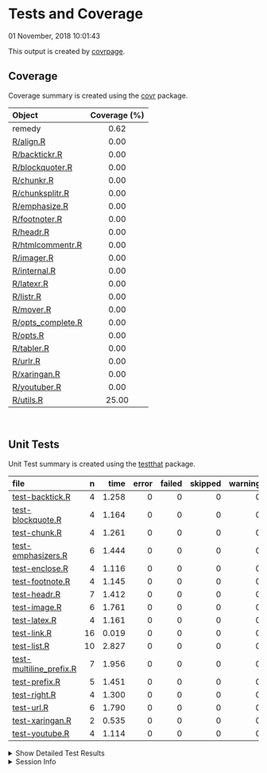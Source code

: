 Tests and Coverage
================
01 November, 2018 10:01:43

This output is created by
[covrpage](https://github.com/yonicd/covrpage).

## Coverage

Coverage summary is created using the
[covr](https://github.com/r-lib/covr) package.

| Object                                     | Coverage (%) |
| :----------------------------------------- | :----------: |
| remedy                                     |     0.62     |
| [R/align.R](../R/align.R)                  |     0.00     |
| [R/backtickr.R](../R/backtickr.R)          |     0.00     |
| [R/blockquoter.R](../R/blockquoter.R)      |     0.00     |
| [R/chunkr.R](../R/chunkr.R)                |     0.00     |
| [R/chunksplitr.R](../R/chunksplitr.R)      |     0.00     |
| [R/emphasize.R](../R/emphasize.R)          |     0.00     |
| [R/footnoter.R](../R/footnoter.R)          |     0.00     |
| [R/headr.R](../R/headr.R)                  |     0.00     |
| [R/htmlcommentr.R](../R/htmlcommentr.R)    |     0.00     |
| [R/imager.R](../R/imager.R)                |     0.00     |
| [R/internal.R](../R/internal.R)            |     0.00     |
| [R/latexr.R](../R/latexr.R)                |     0.00     |
| [R/listr.R](../R/listr.R)                  |     0.00     |
| [R/mover.R](../R/mover.R)                  |     0.00     |
| [R/opts\_complete.R](../R/opts_complete.R) |     0.00     |
| [R/opts.R](../R/opts.R)                    |     0.00     |
| [R/tabler.R](../R/tabler.R)                |     0.00     |
| [R/urlr.R](../R/urlr.R)                    |     0.00     |
| [R/xaringan.R](../R/xaringan.R)            |     0.00     |
| [R/youtuber.R](../R/youtuber.R)            |     0.00     |
| [R/utils.R](../R/utils.R)                  |    25.00     |

<br>

## Unit Tests

Unit Test summary is created using the
[testthat](https://github.com/r-lib/testthat)
package.

| file                                                         |  n |  time | error | failed | skipped | warning |
| :----------------------------------------------------------- | -: | ----: | ----: | -----: | ------: | ------: |
| [test-backtick.R](testthat/test-backtick.R)                  |  4 | 1.258 |     0 |      0 |       0 |       0 |
| [test-blockquote.R](testthat/test-blockquote.R)              |  4 | 1.164 |     0 |      0 |       0 |       0 |
| [test-chunk.R](testthat/test-chunk.R)                        |  4 | 1.261 |     0 |      0 |       0 |       0 |
| [test-emphasizers.R](testthat/test-emphasizers.R)            |  6 | 1.444 |     0 |      0 |       0 |       0 |
| [test-enclose.R](testthat/test-enclose.R)                    |  4 | 1.116 |     0 |      0 |       0 |       0 |
| [test-footnote.R](testthat/test-footnote.R)                  |  4 | 1.145 |     0 |      0 |       0 |       0 |
| [test-headr.R](testthat/test-headr.R)                        |  7 | 1.412 |     0 |      0 |       0 |       0 |
| [test-image.R](testthat/test-image.R)                        |  6 | 1.761 |     0 |      0 |       0 |       0 |
| [test-latex.R](testthat/test-latex.R)                        |  4 | 1.161 |     0 |      0 |       0 |       0 |
| [test-link.R](testthat/test-link.R)                          | 16 | 0.019 |     0 |      0 |       0 |       0 |
| [test-list.R](testthat/test-list.R)                          | 10 | 2.827 |     0 |      0 |       0 |       0 |
| [test-multiline\_prefix.R](testthat/test-multiline_prefix.R) |  7 | 1.956 |     0 |      0 |       0 |       0 |
| [test-prefix.R](testthat/test-prefix.R)                      |  5 | 1.451 |     0 |      0 |       0 |       0 |
| [test-right.R](testthat/test-right.R)                        |  4 | 1.300 |     0 |      0 |       0 |       0 |
| [test-url.R](testthat/test-url.R)                            |  6 | 1.790 |     0 |      0 |       0 |       0 |
| [test-xaringan.R](testthat/test-xaringan.R)                  |  2 | 0.535 |     0 |      0 |       0 |       0 |
| [test-youtube.R](testthat/test-youtube.R)                    |  4 | 1.114 |     0 |      0 |       0 |       0 |

<details closed>

<summary> Show Detailed Test Results
</summary>

| file                                                              | context                         | test                                                       | status | n |  time |
| :---------------------------------------------------------------- | :------------------------------ | :--------------------------------------------------------- | :----- | -: | ----: |
| [test-backtick.R](testthat/test-backtick.R#L17)                   | backticks                       | backticks: empty                                           | PASS   | 1 | 0.315 |
| [test-backtick.R](testthat/test-backtick.R#L30)                   | backticks                       | backticks: highlighted                                     | PASS   | 1 | 0.315 |
| [test-backtick.R](testthat/test-backtick.R#L43)                   | backticks                       | backticks: multiline                                       | PASS   | 1 | 0.307 |
| [test-backtick.R](testthat/test-backtick.R#L56)                   | backticks                       | backticks: multiselect                                     | PASS   | 1 | 0.321 |
| [test-blockquote.R](testthat/test-blockquote.R#L14)               | blockquoter                     | blockquoter: empty                                         | PASS   | 1 | 0.180 |
| [test-blockquote.R](testthat/test-blockquote.R#L26)               | blockquoter                     | blockquoter: highlighted                                   | PASS   | 1 | 0.339 |
| [test-blockquote.R](testthat/test-blockquote.R#L38)               | blockquoter                     | blockquoter: multiline                                     | PASS   | 1 | 0.312 |
| [test-blockquote.R](testthat/test-blockquote.R#L50)               | blockquoter                     | blockquoter: multiparagraph                                | PASS   | 1 | 0.333 |
| [test-chunk.R](testthat/test-chunk.R#L28_L30)                     | chunks                          | splitting: splitting one chunk into two                    | PASS   | 1 | 0.342 |
| [test-chunk.R](testthat/test-chunk.R#L51_L53)                     | chunks                          | params: splitting one chunk into two carrying chunk params | PASS   | 1 | 0.307 |
| [test-chunk.R](testthat/test-chunk.R#L74_L76)                     | chunks                          | creating: full document                                    | PASS   | 1 | 0.282 |
| [test-chunk.R](testthat/test-chunk.R#L96_L98)                     | chunks                          | wrapping: section                                          | PASS   | 1 | 0.330 |
| [test-emphasizers.R](testthat/test-emphasizers.R#L16)             | emphasizers                     | italics: empty                                             | PASS   | 1 | 0.176 |
| [test-emphasizers.R](testthat/test-emphasizers.R#L29)             | emphasizers                     | italics: highlighted                                       | PASS   | 1 | 0.314 |
| [test-emphasizers.R](testthat/test-emphasizers.R#L47)             | emphasizers                     | bold: empty                                                | PASS   | 1 | 0.175 |
| [test-emphasizers.R](testthat/test-emphasizers.R#L60)             | emphasizers                     | bold: highlighted                                          | PASS   | 1 | 0.301 |
| [test-emphasizers.R](testthat/test-emphasizers.R#L78)             | emphasizers                     | strike: empty                                              | PASS   | 1 | 0.171 |
| [test-emphasizers.R](testthat/test-emphasizers.R#L91)             | emphasizers                     | strike: highlighted                                        | PASS   | 1 | 0.307 |
| [test-enclose.R](testthat/test-enclose.R#L22)                     | enclose                         | enclose: empty                                             | PASS   | 1 | 0.163 |
| [test-enclose.R](testthat/test-enclose.R#L39)                     | enclose                         | enclose: highlighted                                       | PASS   | 1 | 0.309 |
| [test-enclose.R](testthat/test-enclose.R#L55)                     | enclose                         | enclose: multiple lines                                    | PASS   | 1 | 0.320 |
| [test-enclose.R](testthat/test-enclose.R#L69)                     | enclose                         | enclose: multiple selections                               | PASS   | 1 | 0.324 |
| [test-footnote.R](testthat/test-footnote.R#L16)                   | footnotes                       | footnotes: empty                                           | PASS   | 1 | 0.199 |
| [test-footnote.R](testthat/test-footnote.R#L29)                   | footnotes                       | footnotes: highlighted                                     | PASS   | 1 | 0.303 |
| [test-footnote.R](testthat/test-footnote.R#L42)                   | footnotes                       | footnotes: multiline                                       | PASS   | 1 | 0.318 |
| [test-footnote.R](testthat/test-footnote.R#L55)                   | footnotes                       | footnotes: multiselect                                     | PASS   | 1 | 0.325 |
| [test-headr.R](testthat/test-headr.R#L12)                         | headr                           | add headers to source editor: \#                           | PASS   | 1 | 0.176 |
| [test-headr.R](testthat/test-headr.R#L19)                         | headr                           | add headers to source editor: \#\#                         | PASS   | 1 | 0.180 |
| [test-headr.R](testthat/test-headr.R#L26)                         | headr                           | add headers to source editor: \#\#\#                       | PASS   | 1 | 0.169 |
| [test-headr.R](testthat/test-headr.R#L33)                         | headr                           | add headers to source editor: \#\#\#\#                     | PASS   | 1 | 0.177 |
| [test-headr.R](testthat/test-headr.R#L40)                         | headr                           | add headers to source editor: \#\#\#\#\#                   | PASS   | 1 | 0.167 |
| [test-headr.R](testthat/test-headr.R#L47)                         | headr                           | add headers to source editor: \#\#\#\#\#\#                 | PASS   | 1 | 0.171 |
| [test-headr.R](testthat/test-headr.R#L55)                         | headr                           | add headers to source editor: append                       | PASS   | 1 | 0.372 |
| [test-image.R](testthat/test-image.R#L16)                         | images                          | images: empty                                              | PASS   | 1 | 0.174 |
| [test-image.R](testthat/test-image.R#L29)                         | images                          | images: no description bad link                            | PASS   | 1 | 0.309 |
| [test-image.R](testthat/test-image.R#L42)                         | images                          | images: description bad link                               | PASS   | 1 | 0.304 |
| [test-image.R](testthat/test-image.R#L55)                         | images                          | images: no description good link                           | PASS   | 1 | 0.350 |
| [test-image.R](testthat/test-image.R#L68)                         | images                          | images: single word description good link                  | PASS   | 1 | 0.305 |
| [test-image.R](testthat/test-image.R#L81)                         | images                          | images: multiple word description good link                | PASS   | 1 | 0.319 |
| [test-latex.R](testthat/test-latex.R#L16)                         | latex                           | latex: empty                                               | PASS   | 1 | 0.203 |
| [test-latex.R](testthat/test-latex.R#L29)                         | latex                           | latex: highlighted                                         | PASS   | 1 | 0.307 |
| [test-latex.R](testthat/test-latex.R#L42)                         | latex                           | latex: multiline                                           | PASS   | 1 | 0.313 |
| [test-latex.R](testthat/test-latex.R#L55)                         | latex                           | latex: multiselect                                         | PASS   | 1 | 0.338 |
| [test-link.R](testthat/test-link.R#L5)                            | url and relative link detection | urls are detected: www                                     | PASS   | 1 | 0.002 |
| [test-link.R](testthat/test-link.R#L8)                            | url and relative link detection | urls are detected: http                                    | PASS   | 1 | 0.001 |
| [test-link.R](testthat/test-link.R#L11)                           | url and relative link detection | urls are detected: https                                   | PASS   | 1 | 0.001 |
| [test-link.R](testthat/test-link.R#L17)                           | url and relative link detection | (potential) relative links are detected: md                | PASS   | 1 | 0.001 |
| [test-link.R](testthat/test-link.R#L20)                           | url and relative link detection | (potential) relative links are detected: Rmd               | PASS   | 1 | 0.001 |
| [test-link.R](testthat/test-link.R#L23)                           | url and relative link detection | (potential) relative links are detected: subdir file       | PASS   | 1 | 0.001 |
| [test-link.R](testthat/test-link.R#L26)                           | url and relative link detection | (potential) relative links are detected: subdir folder     | PASS   | 1 | 0.001 |
| [test-link.R](testthat/test-link.R#L32)                           | url and relative link detection | image links are detected: png                              | PASS   | 1 | 0.001 |
| [test-link.R](testthat/test-link.R#L35)                           | url and relative link detection | image links are detected: jpg                              | PASS   | 1 | 0.001 |
| [test-link.R](testthat/test-link.R#L38)                           | url and relative link detection | image links are detected: jpeg                             | PASS   | 1 | 0.001 |
| [test-link.R](testthat/test-link.R#L41)                           | url and relative link detection | image links are detected: gif                              | PASS   | 1 | 0.001 |
| [test-link.R](testthat/test-link.R#L47)                           | url and relative link detection | invalid urls/links are not detected: http/s                | PASS   | 2 | 0.003 |
| [test-link.R](testthat/test-link.R#L51)                           | url and relative link detection | invalid urls/links are not detected: www                   | PASS   | 2 | 0.003 |
| [test-link.R](testthat/test-link.R#L55)                           | url and relative link detection | invalid urls/links are not detected: no .com               | PASS   | 1 | 0.001 |
| [test-list.R](testthat/test-list.R#L14)                           | lists                           | unordered lists: empty                                     | PASS   | 1 | 0.132 |
| [test-list.R](testthat/test-list.R#L26)                           | lists                           | unordered lists: highlighted                               | PASS   | 1 | 0.315 |
| [test-list.R](testthat/test-list.R#L38)                           | lists                           | unordered lists: multiple lines                            | PASS   | 1 | 0.323 |
| [test-list.R](testthat/test-list.R#L50)                           | lists                           | unordered lists: multiple paragraphs                       | PASS   | 1 | 0.328 |
| [test-list.R](testthat/test-list.R#L62)                           | lists                           | unordered lists: nested list                               | PASS   | 1 | 0.318 |
| [test-list.R](testthat/test-list.R#L77)                           | lists                           | ordered lists: empty                                       | PASS   | 1 | 0.131 |
| [test-list.R](testthat/test-list.R#L89)                           | lists                           | ordered lists: highlighted                                 | PASS   | 1 | 0.342 |
| [test-list.R](testthat/test-list.R#L101)                          | lists                           | ordered lists: multiple lines                              | PASS   | 1 | 0.312 |
| [test-list.R](testthat/test-list.R#L113)                          | lists                           | ordered lists: multiple paragraphs                         | PASS   | 1 | 0.314 |
| [test-list.R](testthat/test-list.R#L125)                          | lists                           | ordered lists: nested list                                 | PASS   | 1 | 0.312 |
| [test-multiline\_prefix.R](testthat/test-multiline_prefix.R#L21)  | multiline prefix                | prefix: empty                                              | PASS   | 1 | 0.162 |
| [test-multiline\_prefix.R](testthat/test-multiline_prefix.R#L33)  | multiline prefix                | prefix: empty as\_is                                       | PASS   | 1 | 0.182 |
| [test-multiline\_prefix.R](testthat/test-multiline_prefix.R#L49)  | multiline prefix                | prefix: highlighted                                        | PASS   | 1 | 0.318 |
| [test-multiline\_prefix.R](testthat/test-multiline_prefix.R#L65)  | multiline prefix                | prefix: multiple lines                                     | PASS   | 1 | 0.333 |
| [test-multiline\_prefix.R](testthat/test-multiline_prefix.R#L81)  | multiline prefix                | prefix: multiple paragraphs                                | PASS   | 1 | 0.319 |
| [test-multiline\_prefix.R](testthat/test-multiline_prefix.R#L95)  | multiline prefix                | prefix: multiple paragraphs as\_is                         | PASS   | 1 | 0.322 |
| [test-multiline\_prefix.R](testthat/test-multiline_prefix.R#L111) | multiline prefix                | prefix: nested list                                        | PASS   | 1 | 0.320 |
| [test-prefix.R](testthat/test-prefix.R#L20)                       | prefix                          | prefix: empty                                              | PASS   | 1 | 0.176 |
| [test-prefix.R](testthat/test-prefix.R#L36)                       | prefix                          | prefix: line                                               | PASS   | 1 | 0.311 |
| [test-prefix.R](testthat/test-prefix.R#L50)                       | prefix                          | prefix: highlighted                                        | PASS   | 1 | 0.302 |
| [test-prefix.R](testthat/test-prefix.R#L66)                       | prefix                          | prefix: multiple lines                                     | PASS   | 1 | 0.333 |
| [test-prefix.R](testthat/test-prefix.R#L80)                       | prefix                          | prefix: multiple selections                                | PASS   | 1 | 0.329 |
| [test-right.R](testthat/test-right.R#L16)                         | copy text to the right          | rightr: one word                                           | PASS   | 1 | 0.294 |
| [test-right.R](testthat/test-right.R#L29)                         | copy text to the right          | rightr: one word                                           | PASS   | 1 | 0.305 |
| [test-right.R](testthat/test-right.R#L42)                         | copy text to the right          | rightr: multiple words                                     | PASS   | 1 | 0.384 |
| [test-right.R](testthat/test-right.R#L60)                         | copy text to the right          | rightr: highlighting                                       | PASS   | 1 | 0.317 |
| [test-url.R](testthat/test-url.R#L16)                             | urls                            | urls: empty                                                | PASS   | 1 | 0.181 |
| [test-url.R](testthat/test-url.R#L29)                             | urls                            | urls: no description bad link                              | PASS   | 1 | 0.339 |
| [test-url.R](testthat/test-url.R#L42)                             | urls                            | urls: description bad link                                 | PASS   | 1 | 0.314 |
| [test-url.R](testthat/test-url.R#L55)                             | urls                            | urls: no description good link                             | PASS   | 1 | 0.311 |
| [test-url.R](testthat/test-url.R#L68)                             | urls                            | urls: single word description good link                    | PASS   | 1 | 0.321 |
| [test-url.R](testthat/test-url.R#L81)                             | urls                            | urls: multiple word description good link                  | PASS   | 1 | 0.324 |
| [test-xaringan.R](testthat/test-xaringan.R#L24_L26)               | xaringan                        | urls: empty                                                | PASS   | 1 | 0.182 |
| [test-xaringan.R](testthat/test-xaringan.R#L38_L39)               | xaringan                        | urls: highlighted                                          | PASS   | 1 | 0.353 |
| [test-youtube.R](testthat/test-youtube.R#L16_L18)                 | youtube                         | images: empty html                                         | PASS   | 1 | 0.180 |
| [test-youtube.R](testthat/test-youtube.R#L31_L32)                 | youtube                         | images: html                                               | PASS   | 1 | 0.319 |
| [test-youtube.R](testthat/test-youtube.R#L46_L47)                 | youtube                         | images: html width/height                                  | PASS   | 1 | 0.312 |
| [test-youtube.R](testthat/test-youtube.R#L63_L64)                 | youtube                         | images: html width/height                                  | PASS   | 1 | 0.303 |

</details>

<details>

<summary> Session Info </summary>

| Field    | Value                               |
| :------- | :---------------------------------- |
| Version  | R version 3.5.1 (2018-07-02)        |
| Platform | x86\_64-apple-darwin15.6.0 (64-bit) |
| Running  | macOS High Sierra 10.13.6           |
| Language | en\_US                              |
| Timezone | America/New\_York                   |

| Package  | Version    |
| :------- | :--------- |
| testthat | 2.0.0.9000 |
| covr     | 3.2.0      |
| covrpage | 0.0.61     |

</details>

<!--- Final Status : pass --->
